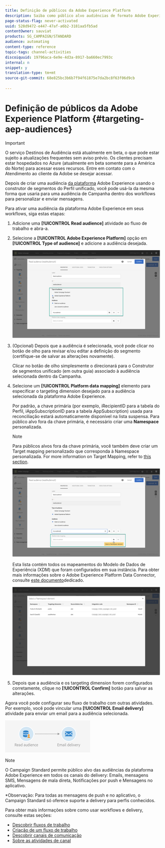 ```yaml
---
title: Definição de públicos da Adobe Experience Platform
description: Saiba como público alvo audiências de formato Adobe Experience em workflows.
page-status-flag: never-activated
uuid: 528d9472-e447-47af-a6b2-3181aa5fb5ad
contentOwner: sauviat
products: SG_CAMPAIGN/STANDARD
audience: automating
content-type: reference
topic-tags: channel-activities
discoiquuid: 19796aca-6e9e-4d3a-8917-ba660ec7993c
internal: n
snippet: y
translation-type: tm+mt
source-git-commit: 68e825bc3b6b7f94f61875e7da2bc8f63f06d9cb

---
```



# Definição de públicos da Adobe Experience Platform {#targeting-aep-audiences}

>[!IMPORTANT]
>
>O serviço Destinos de Audiência está atualmente em beta, o que pode estar sujeito a atualizações frequentes sem aviso prévio. Os clientes precisam estar hospedados no Azure (atualmente em beta somente para a América do Norte) para acessar esses recursos. Entre em contato com o Atendimento ao cliente da Adobe se desejar acessar.

Depois de criar uma audiência [da plataforma](../../audiences/using/aep-about-audience-destinations-service.md) Adobe Experience usando o construtor de segmentos do Perfil unificado, você pode usá-la da mesma forma que usaria para uma audiência de Campanha dentro dos workflows para personalizar e enviar mensagens.

Para ativar uma audiência da plataforma Adobe Experience em seus workflows, siga estas etapas:

1. Adicione uma **[!UICONTROL Read audience]** atividade ao fluxo de trabalho e abra-a.

1. Selecione a **[!UICONTROL Adobe Experience Platform]** opção em **[!UICONTROL Type of audience]** e adicione a audiência desejada.

   ![](assets/aep_wkf_readaudience.png)

1. (Opcional) Depois que a audiência é selecionada, você pode clicar no botão de olho para revisar e/ou editar a definição do segmento (certifique-se de salvar as alterações novamente).

   Clicar no botão de olho simplesmente o direcionará para o Construtor de segmentos unificado (em outra guia) associado à audiência selecionada dentro da Campanha.

1. Selecione um **[!UICONTROL Platform data mapping]** elemento para especificar o targeting dimension desejado para a audiência selecionada da plataforma Adobe Experience.

   Por padrão, a chave primária (por exemplo, iRecipientID para a tabela do Perfil, iAppSubscriptionID para a tabela AppSubscription) usada para reconciliação estará automaticamente disponível na lista suspensa. Para público alvo fora da chave primária, é necessário criar uma **Namespace** personalizada.

   >[!NOTE]
   >
   >Para públicos alvos fora da chave primária, você também deve criar um Target mapping personalizado que corresponda à Namespace personalizada. For more information on Target Mapping, refer to [this section](../../administration/using/target-mappings-in-campaign.md).

   ![](assets/aep_wkf_readaudience_namespace.png)

   Esta lista contém todos os mapeamentos do Modelo de Dados de Experiência (XDM) que foram configurados em sua instância. Para obter mais informações sobre o Adobe Experience Platform Data Connector, consulte [este documento](../../developing/using/aep-about-data-connector.md)dedicado.

   ![](assets/aep_wkf_readaudience_namespace2.png)

1. Depois que a audiência e os targeting dimension forem configurados corretamente, clique no **[!UICONTROL Confirm]** botão para salvar as alterações.

Agora você pode configurar seu fluxo de trabalho com outras atividades. Por exemplo, você pode vincular uma **[!UICONTROL Email delivery]** atividade para enviar um email para a audiência selecionada.

![](assets/aep_wkf_email.png)

>[!NOTE]
>
>O Campaign Standard permite público alvo das audiências da plataforma Adobe Experience em todos os canais do delivery: Emails, mensagens SMS, Mensagens de mala direta, Notificações por push e Mensagens no aplicativo.
>
>*Observação: Para todas as mensagens de push e no aplicativo, o Campaign Standard só oferece suporte a delivery para perfis conhecidos.

Para obter mais informações sobre como usar workflows e delivery, consulte estas seções:

* [Descobrir fluxos de trabalho](../../automating/using/get-started-workflows.md)
* [Criação de um fluxo de trabalho](../../automating/using/building-a-workflow.md)
* [Descobrir canais de comunicação](../../channels/using/get-started-communication-channels.md)
* [Sobre as atividades de canal](../../automating/using/about-channel-activities.md)
